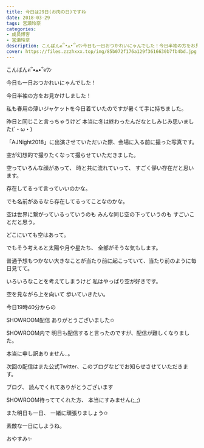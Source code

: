 ```yaml
---
title: 今日は29日(お肉の日)ですね
date: 2018-03-29
tags: 宮瀬玲奈
categories: 
- 成员博客
- 宮瀬玲奈
description: こんばんฅ՞•ﻌ•՞ฅﾜﾝ今日も一日おつかれいにゃんでした！今日半袖の方をお見かけしました！私も春用の薄いジャケットを今日着ていたのですが暑くて手に持ちました。昨日と同じこと言...
cover: https://files.zzzhxxx.top/img/85b072f176a129f3616630b7fb4bd.jpg 
---
```




こんばんฅ՞•ﻌ•՞ฅﾜﾝ


今日も一日おつかれいにゃんでした！




今日半袖の方をお見かけしました！

私も春用の薄いジャケットを今日着ていたのですが暑くて手に持ちました。


昨日と同じこと言っちゃうけど
本当に冬は終わったんだなとしみじみ思いました(´・ω・)










「AJNight2018」に出演させていただいた際、会場に入る前に撮った写真です。









空が幻想的で撮りたくなって撮らせていただきました。








空っていろんな顔があって、
時と共に流れていって、
すごく儚い存在だと思います。


存在してるって言っていいのかな。


でも名前があるなら存在してるってことなのかな。




空は世界に繋がっているっていうのも
みんな同じ空の下っていうのも
すごいことだと思う。

どこにいても空はあって。


でもそう考えると太陽や月や星たち、
全部がそうな気もします。



普通予想もつかない大きなことが当たり前に起こっていて、当たり前のように毎日見てて。




いろいろなことを考えてしまうけど
私はやっぱり空が好きです。







空を見ながら上を向いて
歩いていきたい。














今日19時40分からの

SHOWROOM配信
ありがとうございました✩


SHOWROOM内で
明日も配信すると言ったのですが、配信が難しくなりました。

本当に申し訳ありません..。


次回の配信はまた公式Twitter、このブログなどでお知らせさせていただきます。








ブログ、
読んでくれてありがとうございます


SHOWROOM待っててくれた方、
本当にすみません(;_;)


また明日も一日、
一緒に頑張りましょう✩


素敵な一日にしようね。




おやすみ✨


